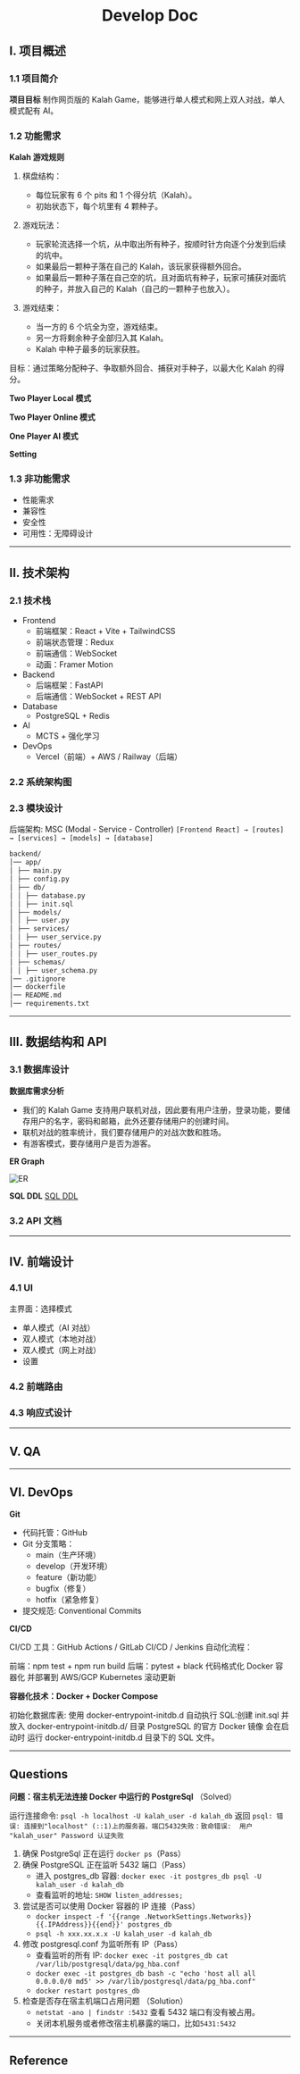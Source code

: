 # <center>Develop Doc</center>

## I. 项目概述

### 1.1 项目简介

**项目目标**
制作网页版的 Kalah Game，能够进行单人模式和网上双人对战，单人模式配有 AI。

### 1.2 功能需求

**Kalah 游戏规则**

1. 棋盘结构：
   - 每位玩家有 6 个 pits 和 1 个得分坑（Kalah）。
   - 初始状态下，每个坑里有 4 颗种子。
2. 游戏玩法：

   - 玩家轮流选择一个坑，从中取出所有种子，按顺时针方向逐个分发到后续的坑中。
   - 如果最后一颗种子落在自己的 Kalah，该玩家获得额外回合。
   - 如果最后一颗种子落在自己空的坑，且对面坑有种子，玩家可捕获对面坑的种子，并放入自己的 Kalah（自己的一颗种子也放入）。

3. 游戏结束：
   - 当一方的 6 个坑全为空，游戏结束。
   - 另一方将剩余种子全部归入其 Kalah。
   - Kalah 中种子最多的玩家获胜。

目标：通过策略分配种子、争取额外回合、捕获对手种子，以最大化 Kalah 的得分。

**Two Player Local 模式**

**Two Player Online 模式**

**One Player AI 模式**

**Setting**

### 1.3 非功能需求

- 性能需求
- 兼容性
- 安全性
- 可用性：无障碍设计

---

## II. 技术架构

### 2.1 技术栈

- Frontend
  - 前端框架：React + Vite + TailwindCSS
  - 前端状态管理：Redux
  - 前端通信：WebSocket
  - 动画：Framer Motion
- Backend
  - 后端框架：FastAPI
  - 后端通信：WebSocket + REST API
- Database
  - PostgreSQL + Redis
- AI
  - MCTS + 强化学习
- DevOps
  - Vercel（前端）+ AWS / Railway（后端）

### 2.2 系统架构图

### 2.3 模块设计

后端架构: MSC (Modal - Service - Controller)
`[Frontend React] → [routes] → [services] → [models] → [database]`

```bash
backend/
│── app/
│ ├── main.py
│ ├── config.py
│ ├── db/
│ │ ├── database.py
│ │ ├── init.sql
│ ├── models/
│ │ ├── user.py
│ ├── services/
│ │ ├── user_service.py
│ ├── routes/
│ │ ├── user_routes.py
│ ├── schemas/
│ │ ├── user_schema.py
│── .gitignore
│── dockerfile
│── README.md
│── requirements.txt
```

---

## III. 数据结构和 API

### 3.1 数据库设计

**数据库需求分析**

- 我们的 Kalah Game 支持用户联机对战，因此要有用户注册，登录功能，要储存用户的名字，密码和邮箱，此外还要存储用户的创建时间。
- 联机对战的胜率统计，我们要存储用户的对战次数和胜场。
- 有游客模式，要存储用户是否为游客。

**ER Graph**

![ER](./img/ER.png)

**SQL DDL** [SQL DDL](../backend/app/db/init.sql)

### 3.2 API 文档

---

## IV. 前端设计

### 4.1 UI

主界面：选择模式

- 单人模式（AI 对战）
- 双人模式（本地对战）
- 双人模式（网上对战）
- 设置

### 4.2 前端路由

### 4.3 响应式设计

---

## V. QA

---

## VI. DevOps

**Git**

- 代码托管：GitHub
- Git 分支策略：
  - main（生产环境）
  - develop（开发环境）
  - feature（新功能）
  - bugfix（修复）
  - hotfix（紧急修复）
- 提交规范: Conventional Commits

**CI/CD**

CI/CD 工具：GitHub Actions / GitLab CI/CD / Jenkins
自动化流程：

前端：npm test + npm run build
后端：pytest + black 代码格式化
Docker 容器化 并部署到 AWS/GCP
Kubernetes 滚动更新

**容器化技术：Docker + Docker Compose**

初始化数据库表: 使用 docker-entrypoint-initdb.d 自动执行 SQL:创建 init.sql 并放入 docker-entrypoint-initdb.d/ 目录 PostgreSQL 的官方 Docker 镜像 会在启动时 运行 docker-entrypoint-initdb.d 目录下的 SQL 文件。

---

## Questions

**问题：宿主机无法连接 Docker 中运行的 PostgreSql** （Solved）

运行连接命令: `psql -h localhost -U kalah_user -d kalah_db` 返回 `psql: 错误: 连接到"localhost" (::1)上的服务器，端口5432失败：致命错误:  用户 "kalah_user" Password 认证失败`

1. 确保 PostgreSql 正在运行 `docker ps`（Pass）
2. 确保 PostgreSQL 正在监听 5432 端口（Pass）
   - 进入 postgres_db 容器: `docker exec -it postgres_db psql -U kalah_user -d kalah_db`
   - 查看监听的地址: `SHOW listen_addresses;`
3. 尝试是否可以使用 Docker 容器的 IP 连接（Pass）
   - `docker inspect -f '{{range .NetworkSettings.Networks}}{{.IPAddress}}{{end}}' postgres_db`
   - `psql -h xxx.xx.x.x -U kalah_user -d kalah_db`
4. 修改 postgresql.conf 为监听所有 IP（Pass）
   - 查看监听的所有 IP: `docker exec -it postgres_db cat /var/lib/postgresql/data/pg_hba.conf`
   - `docker exec -it postgres_db bash -c "echo 'host all all 0.0.0.0/0 md5' >> /var/lib/postgresql/data/pg_hba.conf"`
   - `docker restart postgres_db`
5. 检查是否存在宿主机端口占用问题 （Solution）
   - `netstat -ano | findstr :5432` 查看 5432 端口有没有被占用。
   - 关闭本机服务或者修改宿主机暴露的端口，比如`5431:5432`

---

## Reference
